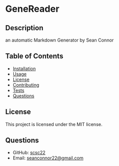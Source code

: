 
  # GeneReader
  
  ## Description
  an automatic Markdown Generator by Sean Connor
  
  ## Table of Contents
  - [Installation](#installation)
  - [Usage](#usage)
  - [License](#license)
  - [Contributing](#contributing)
  - [Tests](#tests)
  - [Questions](#questions)
  
  
  ## License
  This project is licensed under the MIT license.
  
  ## Questions
  - GitHub: [scsc22](https://github.com/scsc22)
  - Email: seanconnor22@gmail.com
  
